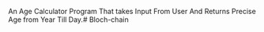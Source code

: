 An Age Calculator Program That takes Input From User And Returns Precise Age from Year Till Day.# Bloch-chain
